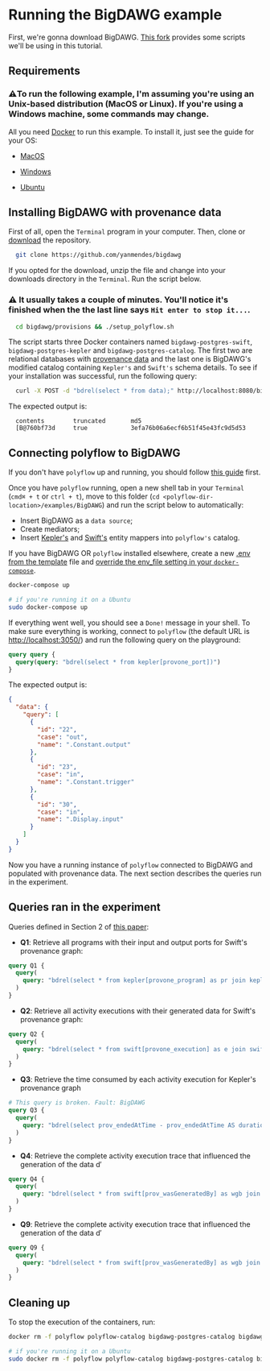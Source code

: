 # Running the BigDAWG example

First, we're gonna download BigDAWG. [This fork](https://github.com/yanmendes/bigdawg) provides some scripts we'll be using in this tutorial.

## Requirements

### ⚠️To run the following example, I'm assuming you're using an Unix-based distribution (MacOS or Linux). If you're using a Windows machine, some commands may change.

All you need [Docker](https://www.docker.com/) to run this example. To install it, just see the guide for your OS:

- [MacOS](https://docs.docker.com/docker-for-mac/install/)

- [Windows](https://docs.docker.com/docker-for-windows/install/)

- [Ubuntu](https://phoenixnap.com/kb/how-to-install-docker-on-ubuntu-18-04)

## Installing BigDAWG with provenance data

First of all, open the `Terminal` program in your computer. Then, clone or [download](https://github.com/yanmendes/bigdawg/archive/master.zip) the repository.

```sh
  git clone https://github.com/yanmendes/bigdawg
```

If you opted for the download, unzip the file and change into your downloads directory in the `Terminal`. Run the script below.

### ⚠️ It usually takes a couple of minutes. You'll notice it's finished when the the last line says `Hit enter to stop it...`.

```sh
  cd bigdawg/provisions && ./setup_polyflow.sh
```

The script starts three Docker containers named `bigdawg-postgres-swift`, `bigdawg-postgres-kepler` and `bigdawg-postgres-catalog`. The first two are relational databases with [provenance data](../Provenance) and the last one is BigDAWG's modified catalog containing `Kepler's` and `Swift's` schema details. To see if your installation was successful, run the following query:

```sh
  curl -X POST -d "bdrel(select * from data);" http://localhost:8080/bigdawg/query/
```

The expected output is:

```
  contents        truncated       md5
  [B@760bf73d     true            3efa76b06a6ecf6b51f45e43fc9d5d53
```

## Connecting polyflow to BigDAWG

If you don't have `polyflow` up and running, you should follow [this guide](https://github.com/yanmendes/polyflow#running-dockerized-version) first.

Once you have `polyflow` running, open a new shell tab in your `Terminal` (`cmd⌘ + t` or `ctrl + t`), move to this folder (`cd <polyflow-dir-location>/examples/BigDAWG`) and run the script below to automatically:

- Insert BigDAWG as a `data source`;
- Create mediators;
- Insert [Kepler's](./Kepler) and [Swift's](./Swift) entity mappers into `polyflow's` catalog.

If you have BigDAWG OR `polyflow` installed elsewhere, create a new [.env from the template](./.env.sample) file and [override the env_file setting in your `docker-compose`](./docker-compose.yml#L4).

```sh
docker-compose up

# if you're running it on a Ubuntu
sudo docker-compose up
```

If everything went well, you should see a `Done!` message in your shell. To make sure everything is working, connect to `polyflow` (the default URL is [http://localhost:3050/](http://localhost:3050/)) and run the following query on the playground:

```graphql
query query {
  query(query: "bdrel(select * from kepler[provone_port])")
}
```

The expected output is:

```json
{
  "data": {
    "query": [
      {
        "id": "22",
        "case": "out",
        "name": ".Constant.output"
      },
      {
        "id": "23",
        "case": "in",
        "name": ".Constant.trigger"
      },
      {
        "id": "30",
        "case": "in",
        "name": ".Display.input"
      }
    ]
  }
}
```

Now you have a running instance of `polyflow` connected to BigDAWG and populated with provenance data. The next section describes the queries run in the experiment.

## Queries ran in the experiment

Queries defined in Section 2 of [this paper](https://link.springer.com/chapter/10.1007/978-3-319-40593-3_5):

- **Q1**: Retrieve all programs with their input and output ports for Swift's provenance graph:

```graphql
query Q1 {
  query(
    query: "bdrel(select * from kepler[provone_program] as pr join kepler[provone_port] as p on p.port_id = pr.program_id)"
  )
}
```

- **Q2**: Retrieve all activity executions with their generated data for Swift's provenance graph:

```graphql
query Q2 {
  query(
    query: "bdrel(select * from swift[provone_execution] as e join swift[prov_wasGeneratedBy] as wgb on e.execution_id = wgb.execution_id)"
  )
}
```

- **Q3**: Retrieve the time consumed by each activity execution for Kepler's provenance graph

```graphql
# This query is broken. Fault: BigDAWG
query Q3 {
  query(
    query: "bdrel(select prov_endedAtTime - prov_endedAtTime AS duration from kepler[provone_execution])"
  )
}
```

- **Q4**: Retrieve the complete activity execution trace that influenced the generation of the data d′

```graphql
query Q4 {
  query(
    query: "bdrel(select * from swift[prov_wasGeneratedBy] as wgb join swift[provone_execution] as e on e.execution_id = wgb.execution_id join swift[prov_entity] as ent on ent.entity_id = wgb.entity_id)"
  )
}
```

- **Q9**: Retrieve the complete activity execution trace that influenced the generation of the data d′

```graphql
query Q9 {
  query(
    query: "bdrel(select * from swift[prov_wasGeneratedBy] as wgb join swift[provone_execution] as e on e.execution_id = wgb.execution_id join swift[prov_entity] as ent on ent.entity_id = wgb.entity_id)"
  )
}
```

## Cleaning up

To stop the execution of the containers, run:

```sh
docker rm -f polyflow polyflow-catalog bigdawg-postgres-catalog bigdawg-postgres-swift bigdawg-postgres-kepler

# if you're running it on a Ubuntu
sudo docker rm -f polyflow polyflow-catalog bigdawg-postgres-catalog bigdawg-postgres-swift bigdawg-postgres-kepler
```
